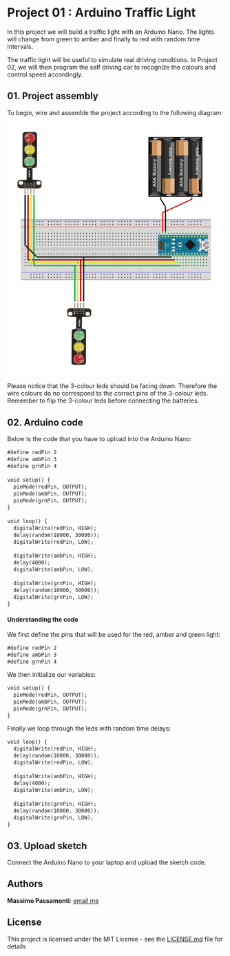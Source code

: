 [image1]: ./images/traffic_lights.jpg

# Project 01 : Arduino Traffic Light

In this project we will build a traffic light with an Arduino Nano. The lights will change from green to amber and finally to red with random time intervals.

The traffic light will be useful to simulate real driving conditions. In Project 02, we will then program the self driving car to recognize the colours and control speed accordingly.

## 01. Project assembly

To begin, wire and assemble the project according to the following diagram:

![alt text][image1]

Please notice that the 3-colour leds should be facing down. Therefore the wire colours do no correspond to the correct pins of the 3-colour leds. Remember to flip the 3-colour leds before connecting the batteries.

## 02. Arduino code

Below is the code that you have to upload into the Arduino Nano:

```
#define redPin 2
#define ambPin 3
#define grnPin 4

void setup() {
  pinMode(redPin, OUTPUT);
  pinMode(ambPin, OUTPUT);
  pinMode(grnPin, OUTPUT);
}

void loop() {
  digitalWrite(redPin, HIGH);
  delay(random(10000, 30000));
  digitalWrite(redPin, LOW);

  digitalWrite(ambPin, HIGH);
  delay(4000);
  digitalWrite(ambPin, LOW);

  digitalWrite(grnPin, HIGH);
  delay(random(10000, 30000));
  digitalWrite(grnPin, LOW);
}
```

#### Understanding the code

We first define the pins that will be used for the red, amber and green light:

```
#define redPin 2
#define ambPin 3
#define grnPin 4
```

We then initialize our variables:

```
void setup() {
  pinMode(redPin, OUTPUT);
  pinMode(ambPin, OUTPUT);
  pinMode(grnPin, OUTPUT);
}
```

Finally we loop through the leds with random time delays:

```
void loop() {
  digitalWrite(redPin, HIGH);
  delay(random(10000, 30000));
  digitalWrite(redPin, LOW);

  digitalWrite(ambPin, HIGH);
  delay(4000);
  digitalWrite(ambPin, LOW);

  digitalWrite(grnPin, HIGH);
  delay(random(10000, 30000));
  digitalWrite(grnPin, LOW);
}
```

## 03. Upload sketch

Connect the Arduino Nano to your laptop and upload the sketch code.

## Authors

**Massimo Passamonti**: [email me](mailto:mpweb2.0@gmail.com)

## License

This project is licensed under the MIT License - see the [LICENSE.md](LICENSE.md) file for details
